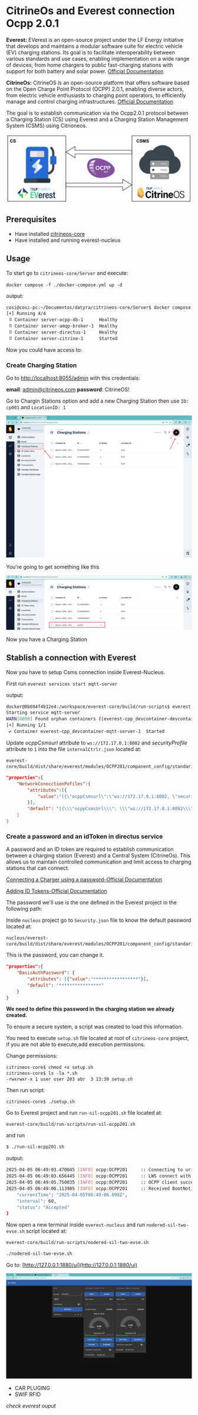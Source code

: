 # CitrineOs and Everest connection Ocpp 2.0.1

**Everest:** EVerest is an open-source project under the LF Energy initiative that develops and maintains a modular software suite for electric vehicle (EV) charging stations. Its goal is to facilitate interoperability between various standards and use cases, enabling implementation on a wide range of devices, from home chargers to public fast-charging stations with support for both battery and solar power.
[Official Documentation](https://lfenergy.org/projects/everest/)

**CitrineOs:** CitrineOS is an open-source platform that offers software based on the Open Charge Point Protocol (OCPP) 2.0.1, enabling diverse actors, from electric vehicle enthusiasts to charging point operators, to efficiently manage and control charging infrastructures.
[Official Documentation](https://lfenergy.org/citrineos-v-1-1-0-now-available-adding-advanced-device-management-and-user-interface-support/)

The goal is to establish communication via the Ocpp2.0.1 protocol between a Charging Station (CS) using Everest and a Charging Station Management System (CSMS) using Citrioneos.

![h](img/citrineos-everest.png)

## Prerequisites
- Have installed [citrineos-core](https://github.com/citrineos/citrineos-core)
- Have installed and running everest-nucleus

## Usage
To start go to `citrineos-core/Server` and execute:

`docker compose -f ./docker-compose.yml up -d`

output:
```bash
cosi@cosi-pc:~/Documentos/datyra/citrineos-core/Server$ docker compose -f ./docker-compose.yml up -d
[+] Running 4/4
 ⠿ Container server-ocpp-db-1      Healthy                                                                                                                                                             1.0s
 ⠿ Container server-amqp-broker-1  Healthy                                                                                                                                                             1.0s
 ⠿ Container server-directus-1     Healthy                                                                                                                                                             1.0s
 ⠿ Container server-citrine-1      Started
```

Now you could have access to:

<!--### Server Citrine

[http://localhost:8080/docs/static/index.html](http://localhost:8080/docs/static/index.html)

![](img/citrineos-central-system.png)-->

### Create Charging Station

Go to [http://localhost:8055/admin](http://localhost:8055/admin) with this credentials:

**email**: <admin@citrineos.com>
**password**: CitrineOS!

Go to Chargin Stations option and add a new Charging Station then use
`ID: cp001` and `LocationID: 1`


![](img/citrineos-charging-stations-add-new.png)

You're going to get something like this

![](img/citrineos-charging-stations-added.png)

Now you have a Charging Station

## Stablish a connection with Everest

Now you have to setup Csms connection inside Everest-Nucleus.

First run `everest services start mqtt-server`

output:
```bash
docker@0b694f4b12e4:/workspace/everest-core/build/run-scripts$ everest services start mqtt-server
Starting service mqtt-server
WARN[0000] Found orphan containers ([everest-cpp_devcontainer-devcontainer-1 everest-cpp_devcontainer-docker-proxy-1]) for this project. If you removed or renamed this service in your compose file, you can run this command with the --remove-orphans flag to clean it up.
[+] Running 1/1
 ✔ Container everest-cpp_devcontainer-mqtt-server-1  Started
```

Update *ocppCsmsurl* attribute to `ws://172.17.0.1:8082` and *securityProfile* attribute to `1` into the file `internalCtrlr.json` located at:

```
everest-core/build/dist/share/everest/modules/OCPP201/component_config/standarized/internalCtrlr.json
```

```json
"properties":{
    "NetworkConecctionPofiles":{
        "attributes":[{
            "value":"[{\"ocppCsmsurl\":\"ws://172.17.0.1:8082, \"securityProfile\": 1}]"
        }],
        "default": "[{\\\"ocppCsmsUrl\\\": \\\"ws://172.17.0.1:8082\\\",\\\"securityProfile\\\": 1}}]\n""
    }
}
```
<!--### RabitMQ

[http://localhost:15672/](http://localhost:15672/)

**user**: guest **password**: guest

![](img/citrineos-rabbit-mq.png)-->
### Create a password and an idToken in directus service

A password and an ID token are required to establish communication between a charging station (Everest) and a Central System (CitrineOs).
This allows us to maintain controlled communication and limit access to charging stations that can connect.

[Connecting a Charger using a password-Official Documentation](https://citrineos.github.io/latest/core-concepts/connecting-a-charger/)

[Adding ID Tokens-Official Documentation](https://citrineos.github.io/latest/core-concepts/adding-id-tokens/)

The password we'll use is the one defined in the Everest project in the following path:

Inside `nucleus` project go to `Security.json` file to know the default password located at:

```
nucleus/everest-core/build/dist/share/everest/modules/OCPP201/component_config/standarized/SecurityCtrlr.json
```

This is the password, you can change it.

```json
"properties":{
    "BasicAuthPassword": {
        "attributes": [{"value":"*****************"}],
        "default": "****************"
    }
}
```

**We need to define this password in the charging station we already created.**

To ensure a secure system, a script was created to load this information.

You need to execute `setup.sh` file located at root of `citrineos-core` project, if you are not able to execute,add execution permissions.

Change permissions:
```
citrineos-core$ chmod +x setup.sh
citrineos-core$ ls -la *.sh
-rwxrwxr-x 1 user user 203 abr  3 13:30 setup.sh
```
Then run script:
```
citrineos-core$ ./setup.sh
```
<!--From a new linux terminal you have to execute the next command with following parammeters to create a new password in directus services.
`stationId:cp001`, `password:DEADBEEF`, `setOnCharger:true`.
```bash
curl --location --request POST 'localhost:8080/data/configuration/password?callbackUrl=csms.pro/api/notifications' \
--header 'Content-Type: application/json' \
--data '{
  "stationId": "cp001",
  "password": "DEADBEEF",
  "setOnCharger": true
}'
```

### Create an idToken

[Adding ID Tokens Official Documentation](https://citrineos.github.io/latest/core-concepts/adding-id-tokens/)

To create an idToken you have to execute the following command. You need to use this parammeters. `idToken:DEADBEEF`


```bash
curl --location --request PUT 'localhost:8080/data/evdriver/authorization?idToken=DEADBEEF&type=Central' \
--header 'Content-Type: application/json' \
--data '{
    "idToken": {
        "idToken": "DEADBEEF",
        "type": "Central"
    },
    "idTokenInfo": {
        "status": "Accepted"
    }
}'-->

Go to Everest project and run `run-sil-ocpp201.sh` file located at:
```
everest-core/build/run-scripts/run-sil-ocpp201.sh
```
and run

```bash
$ ./run-sil-ocpp201.sh
```

output:
```bash
2025-04-05 06:49:03.470045 [INFO] ocpp:OCPP201     :: Connecting to uri: ws://172.17.0.1:8082/cp001 with security-profile 1
2025-04-05 06:49:03.656445 [INFO] ocpp:OCPP201     :: LWS connect with info port: [8082] address: [172.17.0.1] path: [/cp001] protocol: [ocpp2.0.1]
2025-04-05 06:49:05.750035 [INFO] ocpp:OCPP201     :: OCPP client successfully connected to server
2025-04-05 06:49:06.113985 [INFO] ocpp:OCPP201     :: Received BootNotificationResponse: {
    "currentTime": "2025-04-05T06:49:06.098Z",
    "interval": 60,
    "status": "Accepted"
}
```

Now open a new terminal inside `everest-nucleus` and run `nodered-sil-two-evse.sh` script located at:
```
everest-core/build/run-scripts/nodered-sil-two-evse.sh
```

```bash
./nodered-sil-two-evse.sh
```

Go to:
[http://127.0.0.1:1880/ui](http://127.0.0.1:1880/ui)

![](img/node-red-two-evse.png)

- CAR PLUGING
- SWIF RFID

*check everest ouput*